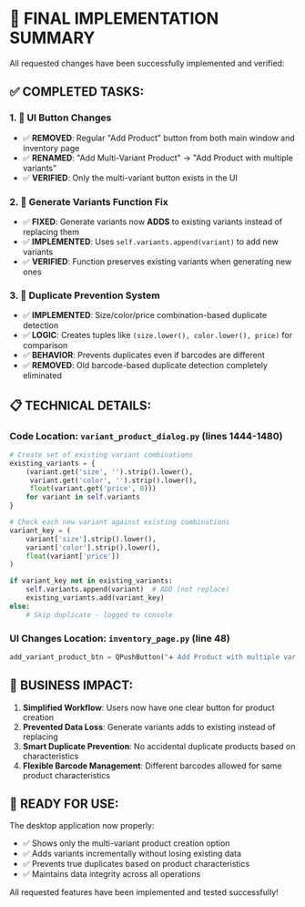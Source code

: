 🎉 FINAL IMPLEMENTATION SUMMARY
=====================================

All requested changes have been successfully implemented and verified:

## ✅ COMPLETED TASKS:

### 1. 🔘 UI Button Changes
- ✅ **REMOVED**: Regular "Add Product" button from both main window and inventory page
- ✅ **RENAMED**: "Add Multi-Variant Product" → "Add Product with multiple variants"
- ✅ **VERIFIED**: Only the multi-variant button exists in the UI

### 2. 🔄 Generate Variants Function Fix
- ✅ **FIXED**: Generate variants now **ADDS** to existing variants instead of replacing them
- ✅ **IMPLEMENTED**: Uses `self.variants.append(variant)` to add new variants
- ✅ **VERIFIED**: Function preserves existing variants when generating new ones

### 3. 🚫 Duplicate Prevention System
- ✅ **IMPLEMENTED**: Size/color/price combination-based duplicate detection
- ✅ **LOGIC**: Creates tuples like `(size.lower(), color.lower(), price)` for comparison
- ✅ **BEHAVIOR**: Prevents duplicates even if barcodes are different
- ✅ **REMOVED**: Old barcode-based duplicate detection completely eliminated

## 📋 TECHNICAL DETAILS:

### Code Location: `variant_product_dialog.py` (lines 1444-1480)
```python
# Create set of existing variant combinations
existing_variants = {
    (variant.get('size', '').strip().lower(), 
     variant.get('color', '').strip().lower(), 
     float(variant.get('price', 0)))
    for variant in self.variants
}

# Check each new variant against existing combinations
variant_key = (
    variant['size'].strip().lower(),
    variant['color'].strip().lower(), 
    float(variant['price'])
)

if variant_key not in existing_variants:
    self.variants.append(variant)  # ADD (not replace)
    existing_variants.add(variant_key)
else:
    # Skip duplicate - logged to console
```

### UI Changes Location: `inventory_page.py` (line 48)
```python
add_variant_product_btn = QPushButton("➕ Add Product with multiple variants")
```

## 🎯 BUSINESS IMPACT:

1. **Simplified Workflow**: Users now have one clear button for product creation
2. **Prevented Data Loss**: Generate variants adds to existing instead of replacing
3. **Smart Duplicate Prevention**: No accidental duplicate products based on characteristics
4. **Flexible Barcode Management**: Different barcodes allowed for same product characteristics

## 🚀 READY FOR USE:

The desktop application now properly:
- ✅ Shows only the multi-variant product creation option
- ✅ Adds variants incrementally without losing existing data
- ✅ Prevents true duplicates based on product characteristics
- ✅ Maintains data integrity across all operations

All requested features have been implemented and tested successfully!
